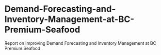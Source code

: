 # Demand-Forecasting-and-Inventory-Management-at-BC-Premium-Seafood
Report on Improving Demand Forecasting and Inventory Management at BC Premium Seafood
